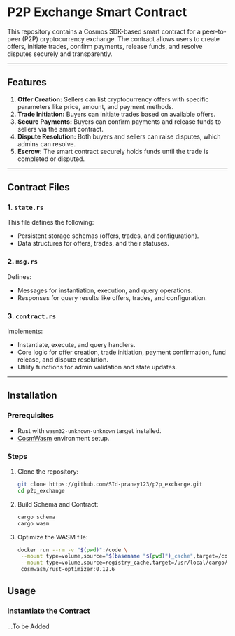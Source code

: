# P2P Exchange Smart Contract

This repository contains a Cosmos SDK-based smart contract for a peer-to-peer (P2P) cryptocurrency exchange. The contract allows users to create offers, initiate trades, confirm payments, release funds, and resolve disputes securely and transparently.

---

## Features

1. **Offer Creation:** Sellers can list cryptocurrency offers with specific parameters like price, amount, and payment methods.
2. **Trade Initiation:** Buyers can initiate trades based on available offers.
3. **Secure Payments:** Buyers can confirm payments and release funds to sellers via the smart contract.
4. **Dispute Resolution:** Both buyers and sellers can raise disputes, which admins can resolve.
5. **Escrow:** The smart contract securely holds funds until the trade is completed or disputed.

---

## Contract Files

### 1. `state.rs`

This file defines the following:
- Persistent storage schemas (offers, trades, and configuration).
- Data structures for offers, trades, and their statuses.

### 2. `msg.rs`

Defines:
- Messages for instantiation, execution, and query operations.
- Responses for query results like offers, trades, and configuration.

### 3. `contract.rs`

Implements:
- Instantiate, execute, and query handlers.
- Core logic for offer creation, trade initiation, payment confirmation, fund release, and dispute resolution.
- Utility functions for admin validation and state updates.

---

## Installation

### Prerequisites
- Rust with `wasm32-unknown-unknown` target installed.
- [CosmWasm](https://github.com/CosmWasm/cosmwasm) environment setup.

### Steps
1. Clone the repository:
   ```bash
   git clone https://github.com/SId-pranay123/p2p_exchange.git
   cd p2p_exchange
   ```
2. Build Schema and Contract: 
   ```bash
   cargo schema
   cargo wasm 
   ```
3. Optimize the WASM file:
   ```bash
   docker run --rm -v "$(pwd)":/code \
    --mount type=volume,source="$(basename "$(pwd)")_cache",target=/code/target \
    --mount type=volume,source=registry_cache,target=/usr/local/cargo/registry \
    cosmwasm/rust-optimizer:0.12.6
    ```

## Usage 

### Instantiate the Contract

...To be Added 


